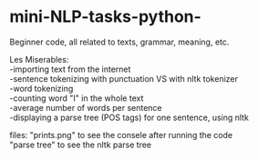 # mini-NLP-tasks-python-
Beginner code, all related to texts, grammar, meaning, etc.

Les Miserables: <br />
-importing text from the internet <br />
-sentence tokenizing with punctuation VS with nltk tokenizer <br />
-word tokenizing <br />
-counting word "I" in the whole text <br />
-average number of words per sentence <br />
-displaying a parse tree (POS tags) for one sentence, using nltk <br />


files:
"prints.png" to see the consele after running the code <br />
"parse tree" to see the nltk parse tree
